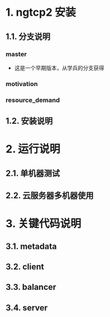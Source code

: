 # 1. ngtcp2 安装
## 1.1. 分支说明
### master
- 这是一个早期版本，从学兵的分支获得

### motivation
### resource_demand

## 1.2. 安装说明 

# 2. 运行说明
## 2.1. 单机器测试
## 2.2. 云服务器多机器使用


# 3. 关键代码说明
## 3.1. metadata
## 3.2. client
## 3.3. balancer
## 3.4. server